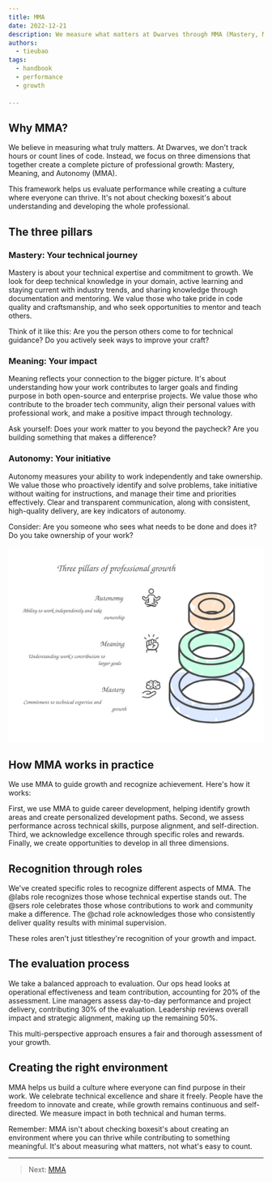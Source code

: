 ```yaml
---
title: MMA
date: 2022-12-21
description: We measure what matters at Dwarves through MMA (Mastery, Meaning, Autonomy). This framework helps us evaluate growth while creating a culture where everyone can thrive and contribute meaningfully.
authors: 
  - tieubao
tags: 
  - handbook
  - performance
  - growth

---
```


## Why MMA?

We believe in measuring what truly matters. At Dwarves, we don't track hours or count lines of code. Instead, we focus on three dimensions that together create a complete picture of professional growth: Mastery, Meaning, and Autonomy (MMA).

This framework helps us evaluate performance while creating a culture where everyone can thrive. It's not about checking boxesit's about understanding and developing the whole professional.

## The three pillars

### Mastery: Your technical journey

Mastery is about your technical expertise and commitment to growth. We look for deep technical knowledge in your domain, active learning and staying current with industry trends, and sharing knowledge through documentation and mentoring. We value those who take pride in code quality and craftsmanship, and who seek opportunities to mentor and teach others.

Think of it like this: Are you the person others come to for technical guidance? Do you actively seek ways to improve your craft?

### Meaning: Your impact

Meaning reflects your connection to the bigger picture. It's about understanding how your work contributes to larger goals and finding purpose in both open-source and enterprise projects. We value those who contribute to the broader tech community, align their personal values with professional work, and make a positive impact through technology.

Ask yourself: Does your work matter to you beyond the paycheck? Are you building something that makes a difference?

### Autonomy: Your initiative

Autonomy measures your ability to work independently and take ownership. We value those who proactively identify and solve problems, take initiative without waiting for instructions, and manage their time and priorities effectively. Clear and transparent communication, along with consistent, high-quality delivery, are key indicators of autonomy.

Consider: Are you someone who sees what needs to be done and does it? Do you take ownership of your work?

![MMA](assets/mma.svg)

## How MMA works in practice

We use MMA to guide growth and recognize achievement. Here's how it works:

First, we use MMA to guide career development, helping identify growth areas and create personalized development paths. Second, we assess performance across technical skills, purpose alignment, and self-direction. Third, we acknowledge excellence through specific roles and rewards. Finally, we create opportunities to develop in all three dimensions.

## Recognition through roles

We've created specific roles to recognize different aspects of MMA. The @labs role recognizes those whose technical expertise stands out. The @sers role celebrates those whose contributions to work and community make a difference. The @chad role acknowledges those who consistently deliver quality results with minimal supervision.

These roles aren't just titlesthey're recognition of your growth and impact.

## The evaluation process

We take a balanced approach to evaluation. Our ops head looks at operational effectiveness and team contribution, accounting for 20% of the assessment. Line managers assess day-to-day performance and project delivery, contributing 30% of the evaluation. Leadership reviews overall impact and strategic alignment, making up the remaining 50%.

This multi-perspective approach ensures a fair and thorough assessment of your growth.

## Creating the right environment

MMA helps us build a culture where everyone can find purpose in their work. We celebrate technical excellence and share it freely. People have the freedom to innovate and create, while growth remains continuous and self-directed. We measure impact in both technical and human terms.

Remember: MMA isn't about checking boxesit's about creating an environment where you can thrive while contributing to something meaningful. It's about measuring what matters, not what's easy to count.

---

> Next: [MMA](mma.md)
